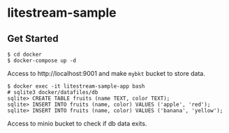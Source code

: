 # litestream-sample

## Get Started
```
$ cd docker
$ docker-compose up -d
```

Access to http://localhost:9001 and make `mybkt` bucket to store data.

```
$ docker exec -it litestream-sample-app bash
# sqlite3 docker/datafiles/db
sqlite> CREATE TABLE fruits (name TEXT, color TEXT);
sqlite> INSERT INTO fruits (name, color) VALUES ('apple', 'red');
sqlite> INSERT INTO fruits (name, color) VALUES ('banana', 'yellow');
```

Access to minio bucket to check if db data exits.